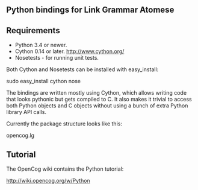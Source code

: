 Python bindings for Link Grammar Atomese
----------------------------------------

## Requirements ##

* Python 3.4 or newer.
* Cython 0.14 or later. http://www.cython.org/
* Nosetests - for running unit tests.

Both Cython and Nosetests can be installed with easy_install:

 sudo easy_install cython nose

The bindings are written mostly using Cython, which allows writing
code that looks pythonic but gets compiled to C.  It also makes it
trivial to access both Python objects and C objects without using a
bunch of extra Python library API calls.

Currently the package structure looks like this:

 opencog.lg

## Tutorial ##

The OpenCog wiki contains the Python tutorial:

http://wiki.opencog.org/w/Python
